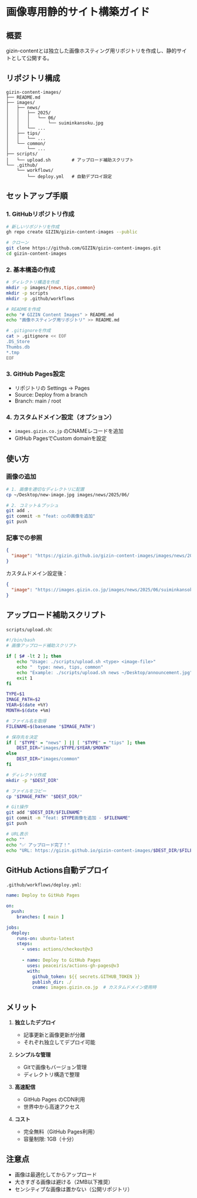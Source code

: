 # 画像専用静的サイト構築ガイド

## 概要
gizin-contentとは独立した画像ホスティング用リポジトリを作成し、静的サイトとして公開する。

## リポジトリ構成

```
gizin-content-images/
├── README.md
├── images/
│   ├── news/
│   │   ├── 2025/
│   │   │   └── 06/
│   │   │       └── suiminkansoku.jpg
│   │   └── ...
│   ├── tips/
│   │   └── ...
│   └── common/
│       └── ...
├── scripts/
│   └── upload.sh        # アップロード補助スクリプト
└── .github/
    └── workflows/
        └── deploy.yml   # 自動デプロイ設定
```

## セットアップ手順

### 1. GitHubリポジトリ作成
```bash
# 新しいリポジトリを作成
gh repo create GIZIN/gizin-content-images --public

# クローン
git clone https://github.com/GIZIN/gizin-content-images.git
cd gizin-content-images
```

### 2. 基本構造の作成
```bash
# ディレクトリ構造を作成
mkdir -p images/{news,tips,common}
mkdir -p scripts
mkdir -p .github/workflows

# READMEを作成
echo "# GIZIN Content Images" > README.md
echo "画像ホスティング用リポジトリ" >> README.md

# .gitignoreを作成
cat > .gitignore << EOF
.DS_Store
Thumbs.db
*.tmp
EOF
```

### 3. GitHub Pages設定
- リポジトリの Settings → Pages
- Source: Deploy from a branch
- Branch: main / root

### 4. カスタムドメイン設定（オプション）
- `images.gizin.co.jp` のCNAMEレコードを追加
- GitHub PagesでCustom domainを設定

## 使い方

### 画像の追加
```bash
# 1. 画像を適切なディレクトリに配置
cp ~/Desktop/new-image.jpg images/news/2025/06/

# 2. コミット＆プッシュ
git add .
git commit -m "feat: ○○の画像を追加"
git push
```

### 記事での参照
```json
{
  "image": "https://gizin.github.io/gizin-content-images/images/news/2025/06/suiminkansoku.jpg"
}
```

カスタムドメイン設定後：
```json
{
  "image": "https://images.gizin.co.jp/images/news/2025/06/suiminkansoku.jpg"
}
```

## アップロード補助スクリプト

`scripts/upload.sh`:
```bash
#!/bin/bash
# 画像アップロード補助スクリプト

if [ $# -lt 2 ]; then
    echo "Usage: ./scripts/upload.sh <type> <image-file>"
    echo "  type: news, tips, common"
    echo "Example: ./scripts/upload.sh news ~/Desktop/announcement.jpg"
    exit 1
fi

TYPE=$1
IMAGE_PATH=$2
YEAR=$(date +%Y)
MONTH=$(date +%m)

# ファイル名を取得
FILENAME=$(basename "$IMAGE_PATH")

# 保存先を決定
if [ "$TYPE" = "news" ] || [ "$TYPE" = "tips" ]; then
    DEST_DIR="images/$TYPE/$YEAR/$MONTH"
else
    DEST_DIR="images/common"
fi

# ディレクトリ作成
mkdir -p "$DEST_DIR"

# ファイルをコピー
cp "$IMAGE_PATH" "$DEST_DIR/"

# Git操作
git add "$DEST_DIR/$FILENAME"
git commit -m "feat: $TYPE画像を追加 - $FILENAME"
git push

# URL表示
echo ""
echo "✅ アップロード完了！"
echo "URL: https://gizin.github.io/gizin-content-images/$DEST_DIR/$FILENAME"
```

## GitHub Actions自動デプロイ

`.github/workflows/deploy.yml`:
```yaml
name: Deploy to GitHub Pages

on:
  push:
    branches: [ main ]

jobs:
  deploy:
    runs-on: ubuntu-latest
    steps:
      - uses: actions/checkout@v3
      
      - name: Deploy to GitHub Pages
        uses: peaceiris/actions-gh-pages@v3
        with:
          github_token: ${{ secrets.GITHUB_TOKEN }}
          publish_dir: ./
          cname: images.gizin.co.jp  # カスタムドメイン使用時
```

## メリット

1. **独立したデプロイ**
   - 記事更新と画像更新が分離
   - それぞれ独立してデプロイ可能

2. **シンプルな管理**
   - Gitで画像もバージョン管理
   - ディレクトリ構造で整理

3. **高速配信**
   - GitHub Pages のCDN利用
   - 世界中から高速アクセス

4. **コスト**
   - 完全無料（GitHub Pages利用）
   - 容量制限: 1GB（十分）

## 注意点

- 画像は最適化してからアップロード
- 大きすぎる画像は避ける（2MB以下推奨）
- センシティブな画像は置かない（公開リポジトリ）
